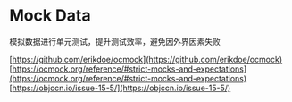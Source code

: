 # Mock Data

模拟数据进行单元测试，提升测试效率，避免因外界因素失败

[https://github.com/erikdoe/ocmock](https://github.com/erikdoe/ocmock)
[https://ocmock.org/reference/#strict-mocks-and-expectations](https://ocmock.org/reference/#strict-mocks-and-expectations)
[https://objccn.io/issue-15-5/](https://objccn.io/issue-15-5/)
